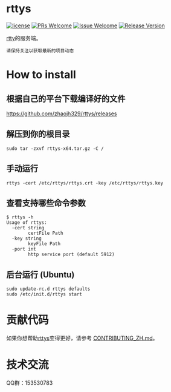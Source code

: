 # rttys

[1]: https://img.shields.io/badge/license-LGPL2-brightgreen.svg?style=plastic
[2]: /LICENSE
[3]: https://img.shields.io/badge/PRs-welcome-brightgreen.svg?style=plastic
[4]: https://github.com/zhaojh329/rttys/pulls
[5]: https://img.shields.io/badge/Issues-welcome-brightgreen.svg?style=plastic
[6]: https://github.com/zhaojh329/rttys/issues/new
[7]: https://img.shields.io/badge/release-2.0.2-blue.svg?style=plastic
[8]: https://github.com/zhaojh329/rttys/releases

[![license][1]][2]
[![PRs Welcome][3]][4]
[![Issue Welcome][5]][6]
[![Release Version][7]][8]

[rtty](https://github.com/zhaojh329/rtty)的服务端。

`请保持关注以获取最新的项目动态`

# How to install
## 根据自己的平台下载编译好的文件

https://github.com/zhaojh329/rttys/releases

## 解压到你的根目录

	sudo tar -zxvf rttys-x64.tar.gz -C /

## 手动运行

    rttys -cert /etc/rttys/rttys.crt -key /etc/rttys/rttys.key

## 查看支持哪些命令参数

	$ rttys -h
	Usage of rttys:
	  -cert string
	        certFile Path
	  -key string
	        keyFile Path
	  -port int
	        http service port (default 5912)

## 后台运行 (Ubuntu)

	sudo update-rc.d rttys defaults
    sudo /etc/init.d/rttys start

# 贡献代码
如果你想帮助[rttys](https://github.com/zhaojh329/rttys)变得更好，请参考
[CONTRIBUTING_ZH.md](https://github.com/zhaojh329/rttys/blob/master/CONTRIBUTING_ZH.md)。

# 技术交流
QQ群：153530783
